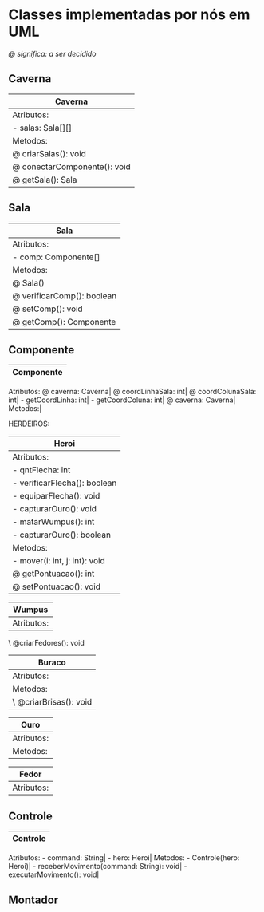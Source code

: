 # Classes implementadas por nós em UML
 
<i>@ significa: a ser decidido</i>
 
## Caverna
 
Caverna   |
----------|
Atributos:|
\- salas: Sala[][]|
Metodos:|
\@ criarSalas(): void|
\@ conectarComponente(): void|
\@ getSala(): Sala|

## Sala
Sala|
----------|
Atributos:|
\- comp: Componente[]|
Metodos:|
\@ Sala()|
\@ verificarComp(): boolean|
\@ setComp(): void|
\@ getComp(): Componente|
 
## Componente
Componente|
--------|
Atributos:
\@ caverna: Caverna|
\@ coordLinhaSala: int|
\@ coordColunaSala: int|
\- getCoordLinha: int|
\- getCoordColuna: int|
\@ caverna: Caverna|
Metodos:|
 
HERDEIROS:
 
Heroi|
-----|
Atributos:|
\- qntFlecha: int|
\- verificarFlecha(): boolean|
\- equiparFlecha(): void|
\- capturarOuro(): void|
\- matarWumpus(): int|
\- capturarOuro(): boolean| 
Metodos:|
\- mover(i: int, j: int): void|
\@ getPontuacao(): int|
\@ setPontuacao(): void|
 
Wumpus|
------|
Atributos:|
\ @criarFedores(): void

Buraco|
------|
Atributos:|
Metodos:|
\ @criarBrisas(): void|

Ouro|
----|
Atributos:|
Metodos:|

Fedor|
-----|
Atributos:|


## Controle
|Controle|
---------|
Atributos:
\- command: String|
\- hero: Heroi|
Metodos:
\- Controle(hero: Heroi)|
\- receberMovimento(command: String): void|
\- executarMovimento(): void|

## Montador
